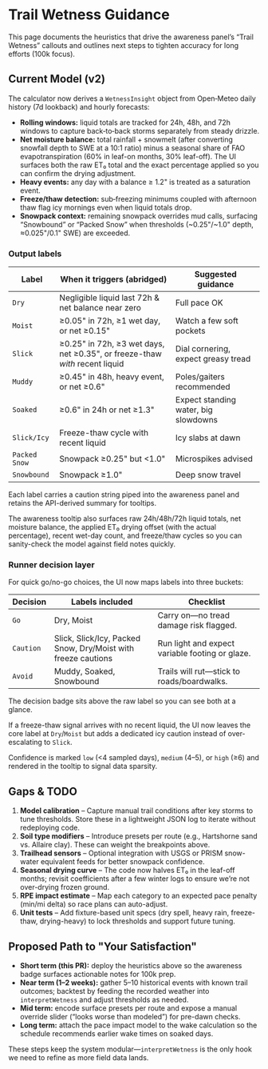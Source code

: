 # Trail Wetness Guidance

This page documents the heuristics that drive the awareness panel’s “Trail Wetness” callouts and outlines next steps to tighten accuracy for long efforts (100k focus).

## Current Model (v2)

The calculator now derives a `WetnessInsight` object from Open‑Meteo daily history (7d lookback) and hourly forecasts:

- **Rolling windows:** liquid totals are tracked for 24h, 48h, and 72h windows to capture back‑to‑back storms separately from steady drizzle.
- **Net moisture balance:** total rainfall + snowmelt (after converting snowfall depth to SWE at a 10:1 ratio) minus a seasonal share of FAO evapotranspiration (60% in leaf-on months, 30% leaf-off). The UI surfaces both the raw ET₀ total and the exact percentage applied so you can confirm the drying adjustment.
- **Heavy events:** any day with a balance ≥ 1.2" is treated as a saturation event.
- **Freeze/thaw detection:** sub‑freezing minimums coupled with afternoon thaw flag icy mornings even when liquid totals drop.
- **Snowpack context:** remaining snowpack overrides mud calls, surfacing “Snowbound” or “Packed Snow” when thresholds (~0.25"/~1.0" depth, ≈0.025"/0.1" SWE) are exceeded.

### Output labels

| Label        | When it triggers (abridged) | Suggested guidance |
|--------------|-----------------------------|--------------------|
| `Dry`        | Negligible liquid last 72h & net balance near zero | Full pace OK |
| `Moist`      | ≥0.05" in 72h, ≥1 wet day, or net ≥0.15" | Watch a few soft pockets |
| `Slick`      | ≥0.25" in 72h, ≥3 wet days, net ≥0.35", or freeze-thaw *with* recent liquid | Dial cornering, expect greasy tread |
| `Muddy`      | ≥0.45" in 48h, heavy event, or net ≥0.6" | Poles/gaiters recommended |
| `Soaked`     | ≥0.6" in 24h or net ≥1.3" | Expect standing water, big slowdowns |
| `Slick/Icy`  | Freeze-thaw cycle with recent liquid | Icy slabs at dawn |
| `Packed Snow`| Snowpack ≥0.25" but <1.0" | Microspikes advised |
| `Snowbound`  | Snowpack ≥1.0" | Deep snow travel |

Each label carries a caution string piped into the awareness panel and retains the API-derived summary for tooltips.

The awareness tooltip also surfaces raw 24h/48h/72h liquid totals, net moisture balance, the applied ET₀ drying offset (with the actual percentage), recent wet-day count, and freeze/thaw cycles so you can sanity-check the model against field notes quickly.

### Runner decision layer

For quick go/no-go choices, the UI now maps labels into three buckets:

| Decision | Labels included | Checklist |
|----------|-----------------|-----------|
| `Go` | Dry, Moist | Carry on—no tread damage risk flagged. |
| `Caution` | Slick, Slick/Icy, Packed Snow, Dry/Moist with freeze cautions | Run light and expect variable footing or glaze. |
| `Avoid` | Muddy, Soaked, Snowbound | Trails will rut—stick to roads/boardwalks. |

The decision badge sits above the raw label so you can see both at a glance.

If a freeze-thaw signal arrives with no recent liquid, the UI now leaves the core label at `Dry`/`Moist` but adds a dedicated icy caution instead of over-escalating to `Slick`.

Confidence is marked `low` (<4 sampled days), `medium` (4–5), or `high` (≥6) and rendered in the tooltip to signal data sparsity.

## Gaps & TODO

1. **Model calibration** – Capture manual trail conditions after key storms to tune thresholds. Store these in a lightweight JSON log to iterate without redeploying code.
2. **Soil type modifiers** – Introduce presets per route (e.g., Hartshorne sand vs. Allaire clay). These can weight the breakpoints above.
3. **Trailhead sensors** – Optional integration with USGS or PRISM snow-water equivalent feeds for better snowpack confidence.
4. **Seasonal drying curve** – The code now halves ET₀ in the leaf-off months; revisit coefficients after a few winter logs to ensure we’re not over-drying frozen ground.
5. **RPE impact estimate** – Map each category to an expected pace penalty (min/mi delta) so race plans can auto-adjust.
6. **Unit tests** – Add fixture-based unit specs (dry spell, heavy rain, freeze-thaw, drying-heavy) to lock thresholds and support future tuning.

## Proposed Path to "Your Satisfaction"

- **Short term (this PR):** deploy the heuristics above so the awareness badge surfaces actionable notes for 100k prep.
- **Near term (1–2 weeks):** gather 5–10 historical events with known trail outcomes; backtest by feeding the recorded weather into `interpretWetness` and adjust thresholds as needed.
- **Mid term:** encode surface presets per route and expose a manual override slider (“looks worse than modeled”) for pre-dawn checks.
- **Long term:** attach the pace impact model to the wake calculation so the schedule recommends earlier wake times on soaked days.

These steps keep the system modular—`interpretWetness` is the only hook we need to refine as more field data lands.
